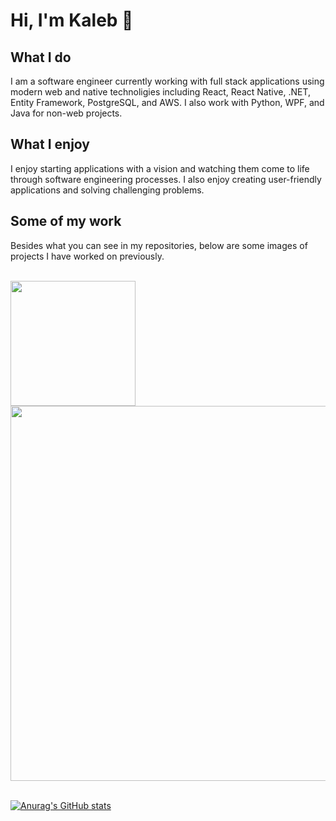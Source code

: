 # Hi, I'm Kaleb :tiger:

## What I do
I am a software engineer currently working with full stack applications using modern web and native technoligies including React, React Native, .NET, Entity Framework, PostgreSQL, and AWS. I also work with Python, WPF, and Java for non-web projects.

## What I enjoy
I enjoy starting applications with a vision and watching them come to life through software engineering processes. I also enjoy creating user-friendly applications and solving challenging problems.

## Some of my work
Besides what you can see in my repositories, below are some images of projects I have worked on previously.

<br/>
<img src="https://user-images.githubusercontent.com/60449903/194789289-a850e6d9-961c-4ff5-92ac-97f089fa4004.png" width=200/>
<img src="https://user-images.githubusercontent.com/60449903/194789443-6ab85cd4-553e-4b80-a125-5952bf8ae64a.png" width=600/>
<br/>
<br/>


[![Anurag's GitHub stats](https://github-readme-stats.vercel.app/api?username=kalebm1&theme=merko&count_private=true)](https://github.com/anuraghazra/github-readme-stats)



<!---
kalebm1/kalebm1 is a ✨ special ✨ repository because its `README.md` (this file) appears on your GitHub profile.
You can click the Preview link to take a look at your changes.
--->
